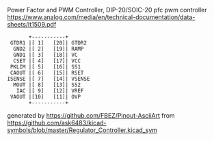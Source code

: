 Power Factor and PWM Controller, DIP-20/SOIC-20
pfc pwm controller
https://www.analog.com/media/en/technical-documentation/data-sheets/lt1509.pdf


	       +-----------+
	 GTDR1 |[ 1]   [20]| GTDR2
	  GND2 |[ 2]   [19]| RAMP
	  GND1 |[ 3]   [18]| VC
	  CSET |[ 4]   [17]| VCC
	 PKLIM |[ 5]   [16]| SS1
	 CAOUT |[ 6]   [15]| RSET
	ISENSE |[ 7]   [14]| VSENSE
	  MOUT |[ 8]   [13]| SS2
	   IAC |[ 9]   [12]| VREF
	 VAOUT |[10]   [11]| OVP
	       +-----------+


generated by https://github.com/FBEZ/Pinout-AsciiArt from https://github.com/ask6483/kicad-symbols/blob/master/Regulator_Controller.kicad_sym